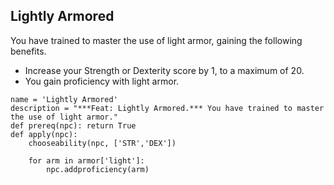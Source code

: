 ## Lightly Armored
You have trained to master the use of light armor, gaining the following benefits.

* Increase your Strength or Dexterity score by 1, to a maximum of 20.
* You gain proficiency with light armor.

```
name = 'Lightly Armored'
description = "***Feat: Lightly Armored.*** You have trained to master the use of light armor."
def prereq(npc): return True
def apply(npc):
    chooseability(npc, ['STR','DEX'])

    for arm in armor['light']:
        npc.addproficiency(arm)
```

